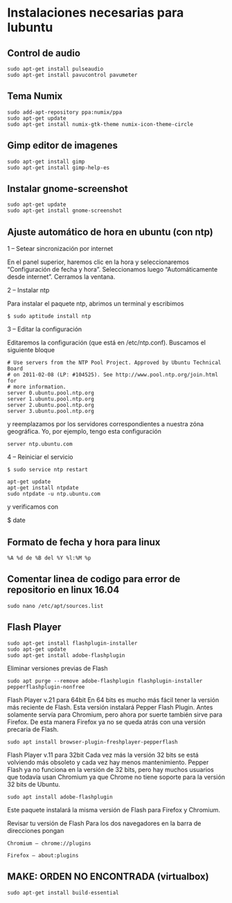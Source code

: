 # Instalaciones necesarias para lubuntu

## Control de audio 

    sudo apt-get install pulseaudio
    sudo apt-get install pavucontrol pavumeter

## Tema Numix

    sudo add-apt-repository ppa:numix/ppa
    sudo apt-get update
    sudo apt-get install numix-gtk-theme numix-icon-theme-circle

## Gimp editor de imagenes

    sudo apt-get install gimp
    sudo apt-get install gimp-help-es

## Instalar gnome-screenshot

    sudo apt-get update
    sudo apt-get install gnome-screenshot

## Ajuste automático de hora en ubuntu (con ntp)

1 – Setear sincronización por internet

En el panel superior, haremos clic en la hora y seleccionaremos “Configuración de fecha y hora”.  Seleccionamos luego “Automáticamente desde internet”. Cerramos la ventana.

2 – Instalar ntp

Para instalar el paquete ntp, abrimos un terminal y escribimos

    $ sudo aptitude install ntp

3 – Editar la configuración

Editaremos la configuración (que está en /etc/ntp.conf). Buscamos el siguiente bloque

    # Use servers from the NTP Pool Project. Approved by Ubuntu Technical Board
    # on 2011-02-08 (LP: #104525). See http://www.pool.ntp.org/join.html for
    # more information.
    server 0.ubuntu.pool.ntp.org
    server 1.ubuntu.pool.ntp.org
    server 2.ubuntu.pool.ntp.org
    server 3.ubuntu.pool.ntp.org

y reemplazamos por los servidores correspondientes a nuestra zóna geográfica. Yo, por ejemplo, tengo esta configuración

    server ntp.ubuntu.com

4 – Reiniciar el servicio

    $ sudo service ntp restart
    
    apt-get update
    apt-get install ntpdate
    sudo ntpdate -u ntp.ubuntu.com

y verificamos con

$ date

## Formato de fecha y hora para linux

    %A %d de %B del %Y %l:%M %p

## Comentar linea de codigo para error de repositorio en linux 16.04

    sudo nano /etc/apt/sources.list

## Flash Player

    sudo apt-get install flashplugin-installer
    sudo apt-get update
    sudo apt-get install adobe-flashplugin

Eliminar versiones previas de Flash
    
    sudo apt purge --remove adobe-flashplugin flashplugin-installer pepperflashplugin-nonfree

Flash Player v.21 para 64bit
En 64 bits es mucho más fácil tener la versión más reciente de Flash. Esta versión instalará Pepper Flash Plugin. Antes solamente servía para Chromium, pero ahora por suerte también sirve para Firefox. De esta manera Firefox ya no se queda atrás con una versión precaría de Flash.

    sudo apt install browser-plugin-freshplayer-pepperflash 

Flash Player v.11 para 32bit
Cada vez más la versión 32 bits se está volviendo más obsoleto y cada vez hay menos mantenimiento. Pepper Flash ya no funciona en la versión de 32 bits, pero hay muchos usuarios que todavía usan Chromium ya que Chrome no tiene soporte para la versión 32 bits de Ubuntu.

    sudo apt install adobe-flashplugin

Este paquete instalará la misma versión de Flash para Firefox y Chromium.

Revisar tu versión de Flash
Para los dos navegadores en la barra de direcciones pongan

    Chromium – chrome://plugins

    Firefox – about:plugins

## MAKE: ORDEN NO ENCONTRADA (virtualbox)

    sudo apt-get install build-essential

